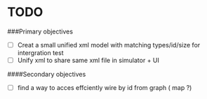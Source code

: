 # TODO

###Primary objectives
- [ ] Creat a small unified xml model with matching types/id/size for intergration test
- [ ] Unify xml to share same xml file in simulator + UI

####Secondary objectives 
- [ ] find a way to acces effciently wire by id from graph ( map ?)

